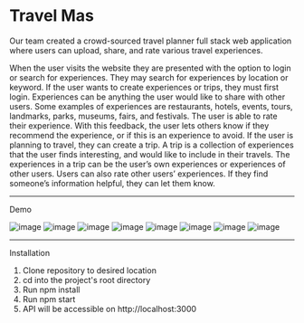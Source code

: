 # Travel Mas 

Our team created a crowd-sourced travel planner full stack web application where users can upload, share, and rate various travel experiences.

When the user visits the website they are presented with the option to login or search for experiences.  They may search for experiences by location or keyword.  If the user wants to create experiences or trips, they must first login. Experiences can be anything the user would like to share with other users. Some examples of experiences are restaurants, hotels, events, tours, landmarks, parks, museums, fairs, and festivals. The user is able to rate their experience. With this feedback, the user lets others know if they recommend the experience, or if this is an experience to avoid.  If the user is planning to travel, they can create a trip. A trip is a collection of experiences that the user finds interesting, and would like to include in their travels. The experiences in a trip can be the user’s own experiences or experiences of other users. Users can also rate other users’ experiences. If they find someone’s information helpful, they can let them know.

-----
Demo 

![image](https://github.com/jinapkim/travel-mas-frontend/assets/72416068/ad48cd0a-8c51-49b4-af6a-ac720835974d)
![image](https://github.com/jinapkim/travel-mas-frontend/assets/72416068/c8aa9516-e891-4262-8022-fa4ed49907ca)
![image](https://github.com/jinapkim/travel-mas-frontend/assets/72416068/d682f9b4-eec6-44dc-9d6e-a4a5cc45c8d7)
![image](https://github.com/jinapkim/travel-mas-frontend/assets/72416068/2cbca8b2-5766-4cf5-b622-81013d816016)
![image](https://github.com/jinapkim/travel-mas-frontend/assets/72416068/25487547-a805-493e-8c60-3e456e968611)
![image](https://github.com/jinapkim/travel-mas-frontend/assets/72416068/887f0041-9855-4274-9a45-23d03965a43d)
![image](https://github.com/jinapkim/travel-mas-frontend/assets/72416068/76b1522d-2cf9-4559-a897-a273e1157510)
![image](https://github.com/jinapkim/travel-mas-frontend/assets/72416068/1d4bfcca-2292-4c47-8aa6-2d9e9cf97497)

-----
Installation

1. Clone repository to desired location
2. cd into the project's root directory
3. Run npm install
4. Run npm start
5. API will be accessible on http://localhost:3000
